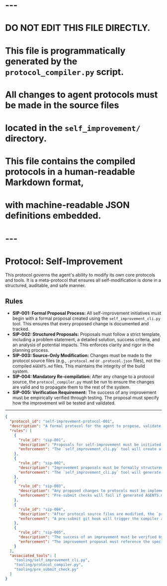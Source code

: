 # ---
# DO NOT EDIT THIS FILE DIRECTLY.
# This file is programmatically generated by the `protocol_compiler.py` script.
# All changes to agent protocols must be made in the source files
# located in the `self_improvement/` directory.
#
# This file contains the compiled protocols in a human-readable Markdown format,
# with machine-readable JSON definitions embedded.
# ---

# Protocol: Self-Improvement

This protocol governs the agent's ability to modify its own core protocols and tools. It is a meta-protocol that ensures all self-modification is done in a structured, auditable, and safe manner.

## Rules

- **SIP-001: Formal Proposal Process:** All self-improvement initiatives must begin with a formal proposal created using the `self_improvement_cli.py` tool. This ensures that every proposed change is documented and tracked.
- **SIP-002: Structured Proposals:** Proposals must follow a strict template, including a problem statement, a detailed solution, success criteria, and an analysis of potential impacts. This enforces clarity and rigor in the planning process.
- **SIP-003: Source-Only Modification:** Changes must be made to the protocol source files (e.g., `.protocol.md` or `.protocol.json` files), not the compiled `AGENTS.md` files. This maintains the integrity of the build system.
- **SIP-004: Mandatory Re-compilation:** After any change to a protocol source, the `protocol_compiler.py` must be run to ensure the changes are valid and to propagate them to the rest of the system.
- **SIP-005: Verification Requirement:** The success of any improvement must be empirically verified through testing. The proposal must specify how the improvement will be tested and validated.


---

```json
{
  "protocol_id": "self-improvement-protocol-001",
  "description": "A formal protocol for the agent to propose, validate, and implement improvements to its own operational protocols and tools.",
  "rules": [
    {
      "rule_id": "sip-001",
      "description": "Proposals for self-improvement must be initiated via the `self_improvement_cli.py` tool.",
      "enforcement": "The `self_improvement_cli.py` tool will create a new branch and a proposal markdown file in the `proposals/` directory."
    },
    {
      "rule_id": "sip-002",
      "description": "Improvement proposals must be formally structured, including sections for 'Problem Statement', 'Proposed Solution', 'Success Criteria', and 'Impact Analysis'.",
      "enforcement": "The `self_improvement_cli.py` tool will generate a template with these required sections."
    },
    {
      "rule_id": "sip-003",
      "description": "Any proposed changes to protocols must be implemented in the relevant source files within the `protocols/` subdirectories, not directly in the generated AGENTS.md files.",
      "enforcement": "Pre-submit checks will fail if generated AGENTS.md files are modified directly."
    },
    {
      "rule_id": "sip-004",
      "description": "After protocol source files are modified, the `protocol_compiler.py` must be executed to re-compile the protocols and validate the changes.",
      "enforcement": "A pre-submit git hook will trigger the compiler and block the commit if compilation fails."
    },
    {
      "rule_id": "sip-005",
      "description": "The success of an improvement must be verified by running relevant tests or a new, specific verification script.",
      "enforcement": "The improvement proposal must reference the specific tests or scripts used for verification."
    }
  ],
  "associated_tools": [
    "tooling/self_improvement_cli.py",
    "tooling/protocol_compiler.py",
    "tooling/pre_submit_check.py"
  ]
}
```
